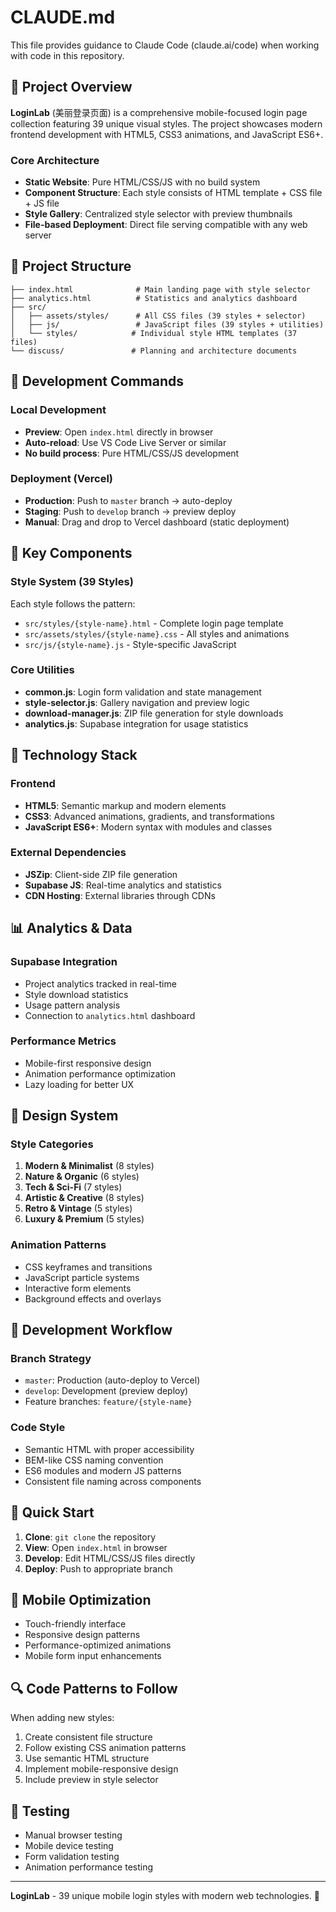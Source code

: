 # CLAUDE.md

This file provides guidance to Claude Code (claude.ai/code) when working with code in this repository.

## 🎨 Project Overview

**LoginLab** (美丽登录页面) is a comprehensive mobile-focused login page collection featuring 39 unique visual styles. The project showcases modern frontend development with HTML5, CSS3 animations, and JavaScript ES6+.

### Core Architecture
- **Static Website**: Pure HTML/CSS/JS with no build system
- **Component Structure**: Each style consists of HTML template + CSS file + JS file
- **Style Gallery**: Centralized style selector with preview thumbnails
- **File-based Deployment**: Direct file serving compatible with any web server

## 📁 Project Structure

```
├── index.html              # Main landing page with style selector
├── analytics.html          # Statistics and analytics dashboard
├── src/
│   ├── assets/styles/      # All CSS files (39 styles + selector)
│   ├── js/                 # JavaScript files (39 styles + utilities)
│   └── styles/            # Individual style HTML templates (37 files)
└── discuss/               # Planning and architecture documents
```

## 🚀 Development Commands

### Local Development
- **Preview**: Open `index.html` directly in browser
- **Auto-reload**: Use VS Code Live Server or similar
- **No build process**: Pure HTML/CSS/JS development

### Deployment (Vercel)
- **Production**: Push to `master` branch -> auto-deploy
- **Staging**: Push to `develop` branch -> preview deploy
- **Manual**: Drag and drop to Vercel dashboard (static deployment)

## 🎯 Key Components

### Style System (39 Styles)
Each style follows the pattern:
- `src/styles/{style-name}.html` - Complete login page template
- `src/assets/styles/{style-name}.css` - All styles and animations
- `src/js/{style-name}.js` - Style-specific JavaScript

### Core Utilities
- **common.js**: Login form validation and state management
- **style-selector.js**: Gallery navigation and preview logic
- **download-manager.js**: ZIP file generation for style downloads
- **analytics.js**: Supabase integration for usage statistics

## 🔧 Technology Stack

### Frontend
- **HTML5**: Semantic markup and modern elements
- **CSS3**: Advanced animations, gradients, and transformations
- **JavaScript ES6+**: Modern syntax with modules and classes

### External Dependencies
- **JSZip**: Client-side ZIP file generation
- **Supabase JS**: Real-time analytics and statistics
- **CDN Hosting**: External libraries through CDNs

## 📊 Analytics & Data

### Supabase Integration
- Project analytics tracked in real-time
- Style download statistics
- Usage pattern analysis
- Connection to `analytics.html` dashboard

### Performance Metrics
- Mobile-first responsive design
- Animation performance optimization
- Lazy loading for better UX

## 🎨 Design System

### Style Categories
1. **Modern & Minimalist** (8 styles)
2. **Nature & Organic** (6 styles)  
3. **Tech & Sci-Fi** (7 styles)
4. **Artistic & Creative** (8 styles)
5. **Retro & Vintage** (5 styles)
6. **Luxury & Premium** (5 styles)

### Animation Patterns
- CSS keyframes and transitions
- JavaScript particle systems
- Interactive form elements
- Background effects and overlays

## 🔄 Development Workflow

### Branch Strategy
- `master`: Production (auto-deploy to Vercel)
- `develop`: Development (preview deploy)
- Feature branches: `feature/{style-name}`

### Code Style
- Semantic HTML with proper accessibility
- BEM-like CSS naming convention
- ES6 modules and modern JS patterns
- Consistent file naming across components

## 🚀 Quick Start

1. **Clone**: `git clone` the repository
2. **View**: Open `index.html` in browser
3. **Develop**: Edit HTML/CSS/JS files directly
4. **Deploy**: Push to appropriate branch

## 📱 Mobile Optimization

- Touch-friendly interface
- Responsive design patterns
- Performance-optimized animations
- Mobile form input enhancements

## 🔍 Code Patterns to Follow

When adding new styles:
1. Create consistent file structure
2. Follow existing CSS animation patterns
3. Use semantic HTML structure
4. Implement mobile-responsive design
5. Include preview in style selector

## 🎯 Testing

- Manual browser testing
- Mobile device testing
- Form validation testing
- Animation performance testing

---

**LoginLab** - 39 unique mobile login styles with modern web technologies. 🎨